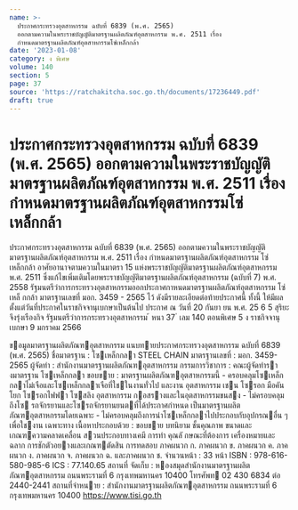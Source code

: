 ```yaml
---
name: >-
  ประกาศกระทรวงอุตสาหกรรม ฉบับที่ 6839 (พ.ศ. 2565)
  ออกตามความในพระราชบัญญัติมาตรฐานผลิตภัณฑ์อุตสาหกรรม พ.ศ. 2511 เรื่อง
  กำหนดมาตรฐานผลิตภัณฑ์อุตสาหกรรมโซ่เหล็กกล้า
date: '2023-01-08'
category: ง พิเศษ
volume: 140
section: 5
page: 37
source: 'https://ratchakitcha.soc.go.th/documents/17236449.pdf'
draft: true
---
```


# ประกาศกระทรวงอุตสาหกรรม ฉบับที่ 6839 (พ.ศ. 2565) ออกตามความในพระราชบัญญัติมาตรฐานผลิตภัณฑ์อุตสาหกรรม พ.ศ. 2511 เรื่อง กำหนดมาตรฐานผลิตภัณฑ์อุตสาหกรรมโซ่เหล็กกล้า

ประกาศกระทรวงอุตสาหกรรม ฉบับที่ 6839 (พ.ศ. 2565) ออกตามความในพระราชบัญญัติมาตรฐานผลิตภัณฑ์อุตสาหกรรม พ.ศ. 2511 เรื่อง กำหนดมาตรฐานผลิตภัณฑ์อุตสาหกรรม โซ่เหล็กกล้า อาศัยอานาจตามความในมาตรา 15 แห่งพระราชบัญญัติมาตรฐานผลิตภัณฑ์อุตสาหกรรม พ.ศ. 2511 ซึ่งแก้ไขเพิ่มเติมโดยพระราชบัญญัติมาตรฐานผลิตภัณฑ์อุตสาหกรรม (ฉบับที่ 7) พ.ศ. 2558 รัฐมนตรีว่าการกระทรวงอุตสาหกรรมออกประกาศกาหนดมาตรฐานผลิตภัณฑ์อุตสาหกรรม โซ่เหล็ กกล้า มาตรฐานเลขที่ มอก. 3459 - 2565 ไว้ ดังมีรายละเอียดต่อท้ายประกาศนี้ ทั้งนี้ ให้มีผลตั้งแต่วันที่ประกาศในราชกิจจานุเบกษาเป็นต้นไป ประกาศ ณ วันที่ 20 กันยา ยน พ.ศ. 25 6 5 สุริยะ จึงรุ่งเรืองกิจ รัฐมนตรีว่าการกระทรวงอุตสาหกรรม ้ หนา 37 ่ เลม 140 ตอนพิเศษ 5 ง ราชกิจจานุเบกษา 9 มกราคม 2566

ขอมูลมาตรฐานผลิตภัณฑอุตสาหกรรม แนบทายประกาศกระทรวงอุตสาหกรรม ฉบับที่ 6839 (พ.ศ. 2565) ชื่อมาตรฐาน : โซเหล็กกลา STEEL CHAIN มาตรฐานเลขที่ : มอก. 3459-2565 ผู้จัดทํา : สํานักงานมาตรฐานผลิตภัณฑอุตสาหกรรม กรรมการวิชาการ : คณะผู้จัดทํารางมาตรฐาน โซเหล็กกลา ขอบขาย : มาตรฐานผลิตภัณฑอุตสาหกรรมนี้ - ครอบคลุมโซเหล็กกลาไม่เจือและโซเหล็กกลาเจือที่ใชในงานทั่วไป และงาน อุตสาหกรรม เชน โซรอก มือคันโยก โซรอกไฟฟา โซสลิง อุตสาหกรรม กอสรางและในอุตสาหกรรมขนสง - ไม่ครอบคลุมถึงโซ รถจักรยานและโซรถจักรยานยนตที่ได้ประกาศกําหนด เป็นมาตรฐานผลิตภัณฑอุตสาหกรรมโดยเฉพาะ - ไม่ครอบคลุมถึงการนําโซเหล็กกลาไปประกอบกับอุปกรณอื่น ๆ เพื่อใชงาน เฉพาะทาง เนื้อหาประกอบด้วย : ขอบขาย บทนิยาม ชั้นคุณภาพ ขนาดและเกณฑความคลาดเคลื่อน สวนประกอบทางเคมี การทํา คุณลั กษณะที่ต้องการ เครื่องหมายและฉลาก การชักตัวอยางและเกณฑตัดสิน การทดสอบ ภาคผนวก ก. ภาคผนวก ข. ภาคผนวก ค. ภาคผนวก ง. ภาคผนวก จ. ภาคผนวก ฉ. และภาคผนวก ช. จํานวนหน้า : 33 หน้า ISBN : 978-616-580-985-6 ICS : 77.140.65 สถานที่ จัดเก็บ : หองสมุดสํานักงานมาตรฐานผลิตภัณฑอุตสาหกรรม ถนนพระรามที่ 6 กรุงเทพมหานคร 10400 โทรศัพท 02 430 6834 ต่อ 2440-2441 สถานที่จําหนาย : สํานักงานมาตรฐานผลิตภัณฑอุตสาหกรรม ถนนพระรามที่ 6 กรุงเทพมหานคร 10400 https://www.tisi.go.th
